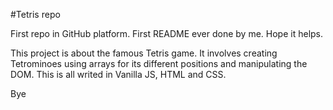 #Tetris repo

First repo in GitHub platform. 
First README ever done by me. Hope it helps.

This project is about the famous Tetris game. It involves creating Tetrominoes using arrays for its different positions and manipulating the DOM.
This is all writed in Vanilla JS, HTML and CSS.

Bye
